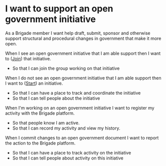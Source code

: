 # I want to support an open government initiative
As a Brigade member I want help draft, submit, sponsor and otherwise support structural and procedural changes in government that make it more open.

When I see an open government initiative that I am able support then I want to ([Join](join_initiative.md)) that initiative.
* So that I can join the group working on that initiative

When I do not see an open government initiative that I am able support then I want to ([Start](start_initiative.md)) an initiative.
* So that I can have a place to track and coordinate the initiative
* So that I can tell people about the initiative

When I'm working on an open government initiative I want to register my activity with the Brigade platform.
* So that people know I am active.
* So that I can record my activity and view my history.

When I commit changes to an open government document I want to report the action to the Brigade platform.
* So that I can have a place to track activity on the initiative
* So that I can tell people about activity on this initiative